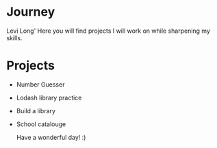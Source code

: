 # Journey

Levi Long'
Here you will find projects I will work on while sharpening my skills.

# Projects

- Number Guesser
- Lodash library practice
- Build a library
- School catalouge

  Have a wonderful day! :)
